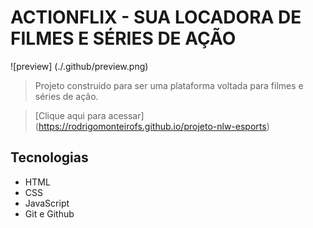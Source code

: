 # ACTIONFLIX - SUA LOCADORA DE FILMES E SÉRIES DE AÇÃO

![preview] (./.github/preview.png)

> Projeto construido para ser uma plataforma voltada para filmes e séries de ação.

> [Clique aqui para acessar] (https://rodrigomonteirofs.github.io/projeto-nlw-esports)

##  Tecnologias

* HTML
* CSS
* JavaScript
* Git e Github



